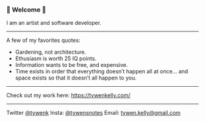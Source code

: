   ### 🌻 Welcome 🌱

I am an artist and software developer.

---

A few of my favorites quotes: 
* Gardening, not architecture. 
* Ethusiasm is worth 25 IQ points.
* Information wants to be free, and expensive.
* Time exists in order that everything doesn’t happen all at once… and space exists so that it doesn’t all happen to you.

---

Check out my work here: https://tywenkelly.com/

---

Twitter [@tywenk](https://twitter.com/tywenk) Insta: [@tywensnotes](https://www.instagram.com/tywensnotes/) Email: tywen.kelly@gmail.com

